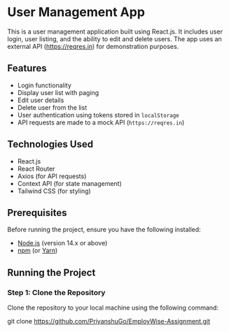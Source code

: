 # User Management App

This is a user management application built using React.js. It includes user login, user listing, and the ability to edit and delete users. The app uses an external API (https://reqres.in) for demonstration purposes.

## Features
- Login functionality
- Display user list with paging
- Edit user details
- Delete user from the list
- User authentication using tokens stored in `localStorage`
- API requests are made to a mock API (`https://reqres.in`)

## Technologies Used
- React.js
- React Router
- Axios (for API requests)
- Context API (for state management)
- Tailwind CSS (for styling)

## Prerequisites
Before running the project, ensure you have the following installed:
- [Node.js](https://nodejs.org/) (version 14.x or above)
- [npm](https://www.npmjs.com/) (or [Yarn](https://yarnpkg.com/))

## Running the Project

### Step 1: Clone the Repository
Clone the repository to your local machine using the following command:

git clone https://github.com/PriyanshuGo/EmployWise-Assignment.git
